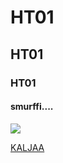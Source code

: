 # HT01

## HT01

### HT01

#### smurffi....

![](http://3.bp.blogspot.com/-Eo2jWdwEF68/UnduvLiRDcI/AAAAAAAAAVQ/wSksHbKTF1g/s1600/ella_smurffi.jpg)


[KALJAA](http://www.koff.fi/)
